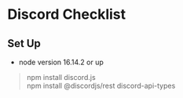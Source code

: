 # Discord Checklist 

## Set Up
- node version 16.14.2 or up

> npm install discord.js <br>
> npm install @discordjs/rest discord-api-types